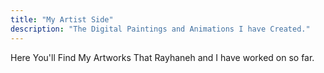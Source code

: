 ```yaml
---
title: "My Artist Side"
description: "The Digital Paintings and Animations I have Created."
---
```


Here You'll Find My Artworks That Rayhaneh and I have worked on so far.